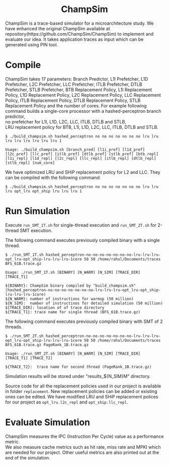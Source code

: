 <p align="center">
  <h1 align="center"> ChampSim </h1>
  <p> ChampSim is a trace-based simulator for a microarchitecture study. We have enhanced the original ChampSim available at repository(https://github.com/ChampSim/ChampSim) to implement and evaluate our idea. It takes application traces as input which can be generated using PIN tool. <br>

  <p>
</p>


# Compile
ChampSim takes 17 parameters: Branch Predictor, L1I Prefetcher, L1D Prefetcher, L2C Prefetcher, LLC Prefetcher, ITLB Prefetcher, DTLB Prefetcher, STLB Prefetcher, BTB Replacement Policy, L1I Replacement Policy, L1D Replacement Policy, L2C Replacement Policy, LLC Replacement Policy, ITLB Replacement Policy, DTLB Replacement Policy, STLB Replacement Policy and the number of cores. For example following command builds a single-core processor with a hashed-perceptron branch predictor, <br>
no prefetcher for L1I, L1D, L2C, LLC, ITLB, DTLB and STLB, <br>
LRU replacement policy for BTB, L1I, L1D, L2C, LLC, ITLB, DTLB and STLB. <br>

```
$ ./build_champsim.sh hashed_perceptron no no no no no no no lru lru lru lru lru lru lru lru 1

Usage: ./build_champsim.sh [branch_pred] [l1i_pref] [l1d_pref] [l2c_pref] [llc_pref] [itlb_pref] [dtlb_pref] [stlb_pref] [btb_repl] [l1i_repl] [l1d_repl] [l2c_repl] [llc_repl] [itlb_repl] [dtlb_repl] [stlb_repl] [num_core]

```

We have optimized LRU and SHiP replacement policy for L2 and LLC. They can be compiled with the following command:

```
$ ./build_champsim.sh hashed_perceptron no no no no no no no lru lru lru opt_lru opt_ship lru lru lru 1

```

# Run Simulation
Execute `run_SMT_1T.sh` for single-thread execution and `run_SMT_2T.sh` for 2-thread SMT execution.

The following command executes previously compiled binary with a single thread.
```
$ ./run_SMT_1T.sh hashed_perceptron-no-no-no-no-no-no-no-lru-lru-lru-opt_lru-opt_ship-lru-lru-lru-1core 50 50 /home/rahul/Documents/traces BFS_61B.trace.gz

Usage: ./run_SMT_1T.sh [BINARY] [N_WARM] [N_SIM] [TRACE_DIR] [TRACE_T1]

${BINARY}: ChampSim binary compiled by "build_champsim.sh" (hashed_perceptron-no-no-no-no-no-no-no-lru-lru-lru-opt_lru-opt_ship-lru-lru-lru-1core)
${N_WARM}: number of instructions for warmup (50 million)
${N_SIM}:  number of instructinos for detailed simulation (50 million)
$[TRACE_DIR]: location of of trace directory
${TRACE_T1}: trace name for single thread (BFS_61B.trace.gz)

```


The following command executes previously compiled binary with SMT of 2 threads.
```
$ ./run_SMT_2T.sh hashed_perceptron-no-no-no-no-no-no-no-lru-lru-lru-opt_lru-opt_ship-lru-lru-lru-1core 50 50 /home/rahul/Documents/traces BFS_61B.trace.gz PageRank_1B.trace.gz

Usage: ./run_SMT_2T.sh [BINARY] [N_WARM] [N_SIM] [TRACE_DIR] [TRACE_T1] [TRACE_T2]

${TRACE_T2}:  trace name for second thread (PageRank_1B.trace.gz)
```
Simulation results will be stored under "results_${N_SIM}M" directory.<br>


Source code for all the replacement policies used in our project is available in folder `replacement`. New replacement policies can be added or existing ones can be edited. We have modified LRU and SHiP replacement polices for our project as `opt_lru.l2c_repl` and `opt_ship.llc_repl`.

# Evaluate Simulation

ChampSim measures the IPC (Instruction Per Cycle) value as a performance metric. <br>
We also measure cache metrics such as hit rate, miss rate and MPKI which are needed for our project. Other useful metrics are also printed out at the end of the simulation. <br>
